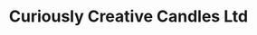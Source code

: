 ---
title: "Curiously Creative Candles Ltd"
url: /deer-park/curiously-creative-candles-ltd/
shop: Andenken
---